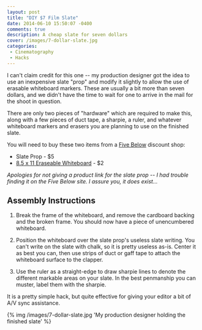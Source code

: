 ```yaml
---
layout: post
title: "DIY $7 Film Slate"
date: 2014-06-10 15:50:07 -0400
comments: true
description: A cheap slate for seven dollars
cover: /images/7-dollar-slate.jpg
categories: 
 - Cinematography
 - Hacks
---
```


I can't claim credit for this one -- my production designer got the idea to
use an inexpensive slate "prop" and modify it slightly to allow the use of
erasable whiteboard markers. These are usually a bit more than seven dollars,
and we didn't have the time to wait for one to arrive in the mail for the
shoot in question.

There are only two pieces of "hardware" which are required to make this,
along with a few pieces of duct tape, a sharpie, a ruler, and whatever 
whiteboard markers and erasers you are planning to use on the finished
slate.

You will need to buy these two items from a [Five Below](http://www.fivebelow.com/) discount shop:

 * Slate Prop - $5
 * [8.5 x 11 Eraseable Whiteboard](http://www.fivebelow.com/8-5-x-11-neon-dry-erase-boards.html) - $2

*Apologies for not giving a product link for the slate prop -- I had trouble finding it on the Five Below site. I assure you, it does exist...*

## Assembly Instructions

1. Break the frame of the whiteboard, and remove the cardboard backing and
   the broken frame. You should now have a piece of unencumbered whiteboard.

2. Position the whiteboard over the slate prop's useless slate writing. You
   can't write on the slate with chalk, so it is pretty useless as-is.
   Center it as best you can, then use strips of duct or gaff tape to attach
   the whiteboard surface to the clapper.

3. Use the ruler as a straight-edge to draw sharpie lines to denote the
   different markable areas on your slate. In the best penmanship you can
   muster, label them with the sharpie.

It is a pretty simple hack, but quite effective for giving your editor a bit
of A/V sync assistance.

{% img /images/7-dollar-slate.jpg 'My production designer holding the finished slate' %}

